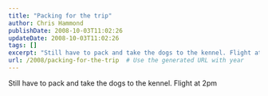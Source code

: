 ```yaml
---
title: "Packing for the trip"
author: Chris Hammond
publishDate: 2008-10-03T11:02:26
updateDate: 2008-10-03T11:02:26
tags: []
excerpt: "Still have to pack and take the dogs to the kennel. Flight at 2pm"
url: /2008/packing-for-the-trip  # Use the generated URL with year
---
```

<p>Still have to pack and take the dogs to the kennel. Flight at 2pm</p>
